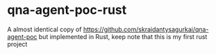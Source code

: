 # qna-agent-poc-rust
A almost identical copy of https://github.com/skraidantysagurkai/qna-agent-poc but implemented in Rust, keep note that this is my first rust project
